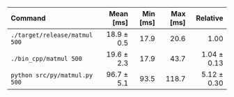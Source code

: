 | Command | Mean [ms] | Min [ms] | Max [ms] | Relative |
|:---|---:|---:|---:|---:|
| `./target/release/matmul 500` | 18.9 ± 0.5 | 17.9 | 20.6 | 1.00 |
| `./bin_cpp/matmul 500` | 19.6 ± 2.3 | 17.9 | 43.7 | 1.04 ± 0.13 |
| `python src/py/matmul.py 500` | 96.7 ± 5.1 | 93.5 | 118.7 | 5.12 ± 0.30 |
